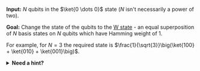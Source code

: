 **Input:** $N$ qubits in the $\ket{0 \dots 0}$ state ($N$ isn't necessarily a power of two).

**Goal:**  Change the state of the qubits to the [W state](https://en.wikipedia.org/wiki/W_state) - an equal superposition of $N$ basis states on $N$ qubits which have Hamming weight of 1.

For example, for $N = 3$ the required state is $\frac{1}{\sqrt{3}}\big(\ket{100} + \ket{010} + \ket{001}\big)$.

<details>
  <summary><b>Need a hint?</b></summary>
  You can modify the signature of the given operation to specify its controlled specialization.
</details>
